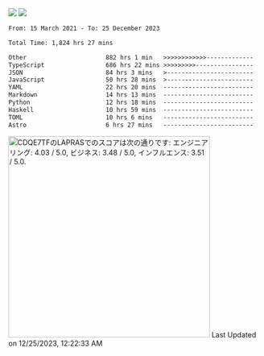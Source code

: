 <div>
  <img src="https://github-readme-stats.vercel.app/api?username=naporin0624&count_private=true&show_icons=true" />
  <img src="https://github-readme-stats.vercel.app/api/top-langs/?username=naporin0624&layout=compact&hide=css" />
  <!--START_SECTION:waka-->

```txt
From: 15 March 2021 - To: 25 December 2023

Total Time: 1,824 hrs 27 mins

Other                      882 hrs 1 min   >>>>>>>>>>>>-------------   48.34 %
TypeScript                 686 hrs 22 mins >>>>>>>>>----------------   37.62 %
JSON                       84 hrs 3 mins   >------------------------   04.61 %
JavaScript                 50 hrs 28 mins  >------------------------   02.77 %
YAML                       22 hrs 20 mins  -------------------------   01.22 %
Markdown                   14 hrs 13 mins  -------------------------   00.78 %
Python                     12 hrs 18 mins  -------------------------   00.67 %
Haskell                    10 hrs 59 mins  -------------------------   00.60 %
TOML                       10 hrs 6 mins   -------------------------   00.55 %
Astro                      6 hrs 27 mins   -------------------------   00.35 %
```

<!--END_SECTION:waka-->
  
  <!--START_SECTION:lapras-card-->
<p ><a href="https://lapras.com/public/CDQE7TF" target="_blank" rel="noopener noreferrer"><img alt="CDQE7TFのLAPRASでのスコアは次の通りです: エンジニアリング: 4.03 / 5.0, ビジネス: 3.48 / 5.0, インフルエンス: 3.51 / 5.0." src="https://lapras-card-generator.vercel.app/api/svg?e=4.03&b=3.48&i=3.51&b1=%23232323&b2=%236d6d6d&i1=%23212121&i2=%23818181&l=ja" width="400" ></a>  
Last Updated on 12/25/2023, 12:22:33 AM</p>
<!--END_SECTION:lapras-card-->
</div>
